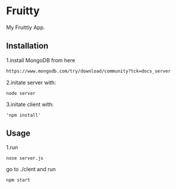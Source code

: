 # Fruitty

My Fruittiy App.

## Installation

1.install MongoDB from here
```bash
https://www.mongodb.com/try/download/community?tck=docs_server
```
2.initate server with:
```
node server
```
3.initate client with:
```
'npm install'
```
## Usage
1.run
```
nose server.js
```
go to ./clent and run
```
npm start
```



